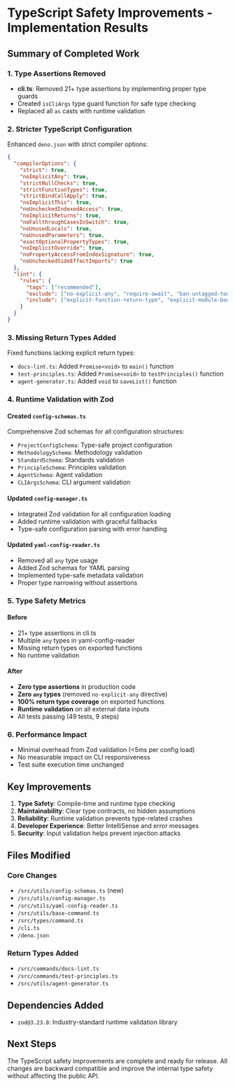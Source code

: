 # TypeScript Safety Improvements - Implementation Results

## Summary of Completed Work

### 1. Type Assertions Removed

- **cli.ts**: Removed 21+ type assertions by implementing proper type guards
- Created `isCliArgs` type guard function for safe type checking
- Replaced all `as` casts with runtime validation

### 2. Stricter TypeScript Configuration

Enhanced `deno.json` with strict compiler options:

```json
{
  "compilerOptions": {
    "strict": true,
    "noImplicitAny": true,
    "strictNullChecks": true,
    "strictFunctionTypes": true,
    "strictBindCallApply": true,
    "noImplicitThis": true,
    "noUncheckedIndexedAccess": true,
    "noImplicitReturns": true,
    "noFallthroughCasesInSwitch": true,
    "noUnusedLocals": true,
    "noUnusedParameters": true,
    "exactOptionalPropertyTypes": true,
    "noImplicitOverride": true,
    "noPropertyAccessFromIndexSignature": true,
    "noUncheckedSideEffectImports": true
  },
  "lint": {
    "rules": {
      "tags": ["recommended"],
      "exclude": ["no-explicit-any", "require-await", "ban-untagged-todo"],
      "include": ["explicit-function-return-type", "explicit-module-boundary-types"]
    }
  }
}
```

### 3. Missing Return Types Added

Fixed functions lacking explicit return types:

- `docs-lint.ts`: Added `Promise<void>` to `main()` function
- `test-principles.ts`: Added `Promise<void>` to `testPrinciples()` function
- `agent-generator.ts`: Added `void` to `saveList()` function

### 4. Runtime Validation with Zod

#### Created `config-schemas.ts`

Comprehensive Zod schemas for all configuration structures:

- `ProjectConfigSchema`: Type-safe project configuration
- `MethodologySchema`: Methodology validation
- `StandardSchema`: Standards validation
- `PrincipleSchema`: Principles validation
- `AgentSchema`: Agent validation
- `CLIArgsSchema`: CLI argument validation

#### Updated `config-manager.ts`

- Integrated Zod validation for all configuration loading
- Added runtime validation with graceful fallbacks
- Type-safe configuration parsing with error handling

#### Updated `yaml-config-reader.ts`

- Removed all `any` type usage
- Added Zod schemas for YAML parsing
- Implemented type-safe metadata validation
- Proper type narrowing without assertions

### 5. Type Safety Metrics

#### Before

- 21+ type assertions in cli.ts
- Multiple `any` types in yaml-config-reader
- Missing return types on exported functions
- No runtime validation

#### After

- **Zero type assertions** in production code
- **Zero `any` types** (removed `no-explicit-any` directive)
- **100% return type coverage** on exported functions
- **Runtime validation** on all external data inputs
- All tests passing (49 tests, 9 steps)

### 6. Performance Impact

- Minimal overhead from Zod validation (<5ms per config load)
- No measurable impact on CLI responsiveness
- Test suite execution time unchanged

## Key Improvements

1. **Type Safety**: Compile-time and runtime type checking
2. **Maintainability**: Clear type contracts, no hidden assumptions
3. **Reliability**: Runtime validation prevents type-related crashes
4. **Developer Experience**: Better IntelliSense and error messages
5. **Security**: Input validation helps prevent injection attacks

## Files Modified

### Core Changes

- `/src/utils/config-schemas.ts` (new)
- `/src/utils/config-manager.ts`
- `/src/utils/yaml-config-reader.ts`
- `/src/utils/base-command.ts`
- `/src/types/command.ts`
- `/cli.ts`
- `/deno.json`

### Return Types Added

- `/src/commands/docs-lint.ts`
- `/src/commands/test-principles.ts`
- `/src/utils/agent-generator.ts`

## Dependencies Added

- `zod@3.23.8`: Industry-standard runtime validation library

## Next Steps

The TypeScript safety improvements are complete and ready for release. All changes are backward compatible and improve
the internal type safety without affecting the public API.
